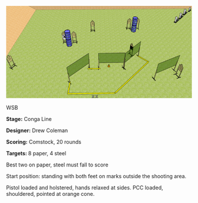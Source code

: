 ![Conga Line](Stage%20Design.png)

WSB

<b>Stage:</b> Conga Line

<b>Designer:</b> Drew Coleman

<b>Scoring:</b> Comstock, 20 rounds

<b>Targets: </b>8 paper, 4 steel

Best two on paper, steel must fall to score

Start position: standing with both feet on marks outside the shooting area.

Pistol loaded and holstered, hands relaxed at sides. PCC loaded, shouldered, pointed at orange cone.

